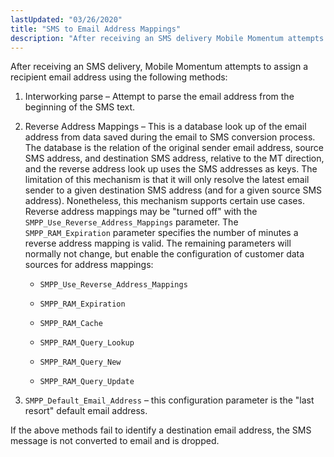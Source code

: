 ```yaml
---
lastUpdated: "03/26/2020"
title: "SMS to Email Address Mappings"
description: "After receiving an SMS delivery Mobile Momentum attempts to assign a recipient email address using the following methods Interworking parse Attempt to parse the email address from the beginning of the SMS text Reverse Address Mappings This is a database look up of the email address from data saved during..."
---
```


After receiving an SMS delivery, Mobile Momentum attempts to assign a recipient email address using the following methods:

1.  Interworking parse – Attempt to parse the email address from the beginning of the SMS text.

2.  Reverse Address Mappings – This is a database look up of the email address from data saved during the email to SMS conversion process. The database is the relation of the original sender email address, source SMS address, and destination SMS address, relative to the MT direction, and the reverse address look up uses the SMS addresses as keys. The limitation of this mechanism is that it will only resolve the latest email sender to a given destination SMS address (and for a given source SMS address). Nonetheless, this mechanism supports certain use cases. Reverse address mappings may be "turned off" with the `SMPP_Use_Reverse_Address_Mappings` parameter. The `SMPP_RAM_Expiration` parameter specifies the number of minutes a reverse address mapping is valid. The remaining parameters will normally not change, but enable the configuration of customer data sources for address mappings:

    *   `SMPP_Use_Reverse_Address_Mappings`

    *   `SMPP_RAM_Expiration`

    *   `SMPP_RAM_Cache`

    *   `SMPP_RAM_Query_Lookup`

    *   `SMPP_RAM_Query_New`

    *   `SMPP_RAM_Query_Update`

3.  `SMPP_Default_Email_Address` – this configuration parameter is the "last resort" default email address.

If the above methods fail to identify a destination email address, the SMS message is not converted to email and is dropped.